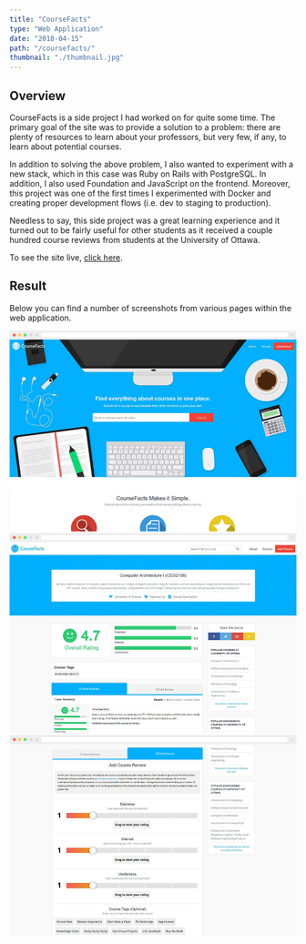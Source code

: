 ```yaml
---
title: "CourseFacts"
type: "Web Application"
date: "2018-04-15"
path: "/coursefacts/"
thumbnail: "./thumbnail.jpg"
---
```


## Overview

CourseFacts is a side project I had worked on for quite some time. The primary goal of the site was to provide a solution to a problem: there are plenty of resources to learn about your professors, but very few, if any, to learn about potential courses.

In addition to solving the above problem, I also wanted to experiment with a new stack, which in this case was Ruby on Rails with PostgreSQL. In addition, I also used Foundation and JavaScript on the frontend. Moreover, this project was one of the first times I experimented with Docker and creating proper development flows (i.e. dev to staging to production). 

Needless to say, this side project was a great learning experience and it turned out to be fairly useful for other students as it received a couple hundred course reviews from students at the University of Ottawa.

To see the site live, [click here](https://coursefacts.com "CourseFacts").

## Result

Below you can find a number of screenshots from various pages within the web application.

![Screenshot 1](./image1.jpg)
![Screenshot 2](./image2.jpg)
![Screenshot 3](./image3.jpg)